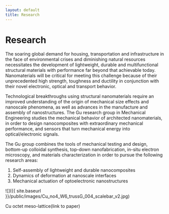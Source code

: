 ```yaml
---
layout: default
title: Research
---
```


# Research

The soaring global demand for housing, transportation and infrastructure in the face of environmental crises and diminishing natural resources necessitates the development of lightweight, durable and multifunctional structural materials with performance far beyond that achievable today. Nanomaterials will be critical for meeting this challenge because of their unprecedented high strength, toughness and ductility in conjunction with their novel electronic, optical and transport behavior.

Technological breakthroughs using structural nanomaterials require an improved understanding of the origin of mechanical size effects and nanoscale phenomena, as well as advances in the manufacture and assembly of nanostructures. The Gu research group in Mechanical Engineering studies the mechanical behavior of architected nanomaterials, in order to design nanocomposites with extraordinary mechanical performance, and sensors that turn mechanical energy into optical/electronic signals.

The Gu group combines the tools of mechanical testing and design, bottom-up colloidal synthesis, top-down nanofabrication, in-situ electron microscopy, and materials characterization in order to pursue the following research areas:

1) Self-assembly of lightweight and durable nanocomposites
2) Dynamics of deformation at nanoscale interfaces
3) Mechanical actuation of optoelectronic nanostructures

![]({{ site.baseurl }}/public/images/Cu_no4_W6_trussG_004_scalebar_v2.jpg)

Cu octet meso-lattice(link to paper)
